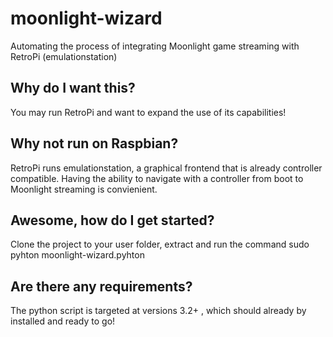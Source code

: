 # moonlight-wizard
Automating the process of integrating Moonlight game streaming with RetroPi (emulationstation)

## Why do I want this?
You may run RetroPi and want to expand the use of its capabilities!

## Why not run on Raspbian?
RetroPi runs emulationstation, a graphical frontend that is already controller compatible.
Having the ability to navigate with a controller from boot to Moonlight streaming is convienient.

## Awesome, how do I get started?
Clone the project to your user folder, extract and run the command
    sudo pyhton moonlight-wizard.pyhton

## Are there any requirements?
The python script is targeted at versions 3.2+ , which should already by installed and ready to go!

